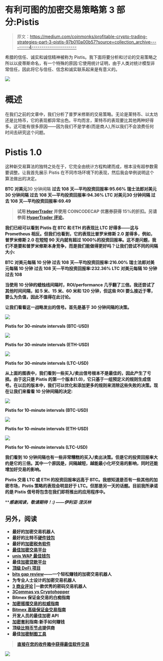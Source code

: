 # 有利可图的加密交易策略第 3 部分:Pistis

> 原文：<https://medium.com/coinmonks/profitable-crypto-trading-strategies-part-3-pistis-97b010a00b57?source=collection_archive---------4----------------------->

希腊的信任、诚实和诚信精神被称为 Pistis。我下面将要分析和讨论的交易策略之所以以皮蒂斯命名，有一个特殊的原因:它使用统计证明，由于人类对统计模型非常信任，因此将它与信任、信念和诚实联系起来是有意义的。

![](img/befcc56923d19b5bd56aca87847c20c3.png)

# 概述

在我们之前的文章中，我们分析了普罗米修斯的交易策略。无论是莱特币、以太坊还是比特币，它的表现都异常出色。平均而言，莱特币的表现要比其他两种好得多。这可能有很多原因——因为我们不是学者(而是商人),所以我们不会浪费任何时间去研究这个问题。

# Pistis 1.0

这种新交易算法的独特之处在于，它完全由统计方程构建而成，根本没有超参数需要调整。让我首先展示 Pistis 在不同市场环境下的表现，然后我会举例说明这个算法做出的决定。

**BTC 对美元**30 分钟间隔 **过去 108 天—平均投资回报率:95.66%
**瑞士法郎对美元**30 分钟间隔 **过去 108 天—平均投资回报率:94.36%
**LTC 对美元**30 分钟间隔 **过去 108 天—平均投资回报率:69.49******

> ******试用 [HyperTrader](https://hypertrader.app/) 并使用 COINCODECAP 优惠券获得 15%的折扣。另请参阅 [HyperTrader 评论](https://blog.coincodecap.com/hypertrader-review-an-ultimate-trading-experience)。******

******我们已经可以看到 Pistis 在 BTC 和 ETH 的表现比 LTC 好得多——这与 Prometheus 相反。但我们也看到，它的表现比普罗米修斯 2.0 差得多，例如，普罗米修斯 2.0 在短短 90 天内就有超过 1000%的投资回报率。这不是问题，我们不是要和普罗米修斯本身竞争，而是我们能做得更好吗？让我们尝试不同的间隔大小:******

********BTC 对美元**每隔 **10 分钟**
过去 108 天—平均投资回报率:216.00%
**瑞士法郎对美元**每隔 **10 分钟**
过去 108 天—平均投资回报率:232.36%
**LTC 对美元**每隔 **10 分钟**
过去 108******

****当使用 10 分钟的蜡烛线间隔时，ROI/performance 几乎翻了三倍。我还尝试了其他时间间隔，如 5 米、15 米、60 米和 120 分钟，但这些 ROI 要么接近于零，要么为负值，因此不值得在此讨论。****

****让我们看看这一战略发出的信号。首先是基于 30 分钟间隔的决策。****

****![](img/a048914a54a9923fccb8d10407cd270d.png)****

****Pistis for 30-minute intervals (BTC-USD)****

****![](img/fa7cf76b0686dc99eb94feca17b4a20f.png)****

****Pistis for 30-minute intervals (ETH-USD)****

****![](img/0eb6d2fbba888a1b24899d0a44523756.png)****

****Pistis for 30-minute intervals (LTC-USD)****

****从上面的图表中，我们看到一些买入/卖出信号根本不是最佳的，因此产生了亏损。由于这只是 Pistis 的第一个版本(1.0)，它只基于一组预定义的规则生成信号。在以后的版本中，我们可以优化和添加更多的规则来消除这些失败的决策。现在让我们来看看 10 分钟间隔的决定:****

****![](img/c2fa7fae603268f069535e942bce1590.png)****

****Pistis for 10-minute intervals (BTC-USD)****

****![](img/e5f760bfacc9b14e15b8e6b2fd2bf854.png)****

****Pistis for 10-minute intervals (ETH-USD)****

****![](img/7b22032482e5dcf46b772395ddaec58b.png)****

****Pistis for 10-minute intervals (LTC-USD)****

****我们看到 10 分钟间隔也有一些非常糟糕的买入/卖出决策。但是它的投资回报率大约是它的三倍。其中一个原因是，间隔越短，越能最小化坏交易的影响，同时还能增加好交易的影响。****

****Pistis 交易 LTC 或 ETH 的投资回报率远高于 BTC。我想知道是否有一些其他的加密市场，Pistis 策略的表现会明显好于 LTC。但那是另一天的话题。目前我所承诺的是 Pistis 信号将包含在我们即将推出的应用程序中。****

*****感谢阅读，敬请期待！*:)
——伊利亚·涅沃林****

## ****另外，阅读****

*   ****最好的加密交易机器人****
*   ****最好的比特币[硬件钱包](/coinmonks/the-best-cryptocurrency-hardware-wallets-of-2020-e28b1c124069?source=friends_link&sk=324dd9ff8556ab578d71e7ad7658ad7c)****
*   ****最好的[加密税务软件](/coinmonks/best-crypto-tax-tool-for-my-money-72d4b430816b)****
*   ****[最佳加密交易平台](/coinmonks/the-best-crypto-trading-platforms-in-2020-the-definitive-guide-updated-c72f8b874555)****
*   ****[unis WAP 最佳钱包](/coinmonks/best-wallets-to-use-uniswap-e91a6385d9e8)****
*   ****最佳[加密贷款平台](/coinmonks/top-5-crypto-lending-platforms-in-2020-that-you-need-to-know-a1b675cec3fa)****
*   ****[顶级 DeFi 项目](/coinmonks/defi-future-10-promising-projects-in-the-defi-world-ff2b697ab006)****
*   ****[bits gap review](https://blog.coincodecap.com/bitsgap-review)——一个轻松赚钱的加密交易机器人****
*   ****为专业人士设计的加密交易机器人****
*   ****[3 商业评论](https://blog.coincodecap.com/3commas-review-an-excellent-crypto-trading-bot) |一款优秀的密码交易机器人****
*   ****[3Commas vs Cryptohopper](/coinmonks/cryptohopper-vs-3commas-vs-shrimpy-a2c16095b8fe)****
*   ****Bitmex 保证金交易的白痴指南****
*   ****[加密摇摆交易的权威指南](/coinmonks/the-definitive-guide-to-crypto-swing-trading-7e4af6496d4d?source=friends_link&sk=70448050bd9323b42f63bfc0bb1e60d1)****
*   ****[Bitmex 高级保证金交易指南](/coinmonks/bitmex-advanced-margin-trading-guide-2270c195ce25?source=friends_link&sk=1d986cca731f5084b9a2db4a4bc4a7ad)****
*   ****开发人员的最佳加密 API****
*   ****[加密套利](/coinmonks/crypto-arbitrage-guide-how-to-make-money-as-a-beginner-62bfe5c868f6)指南:新手如何赚钱****
*   ****顶级[比特币节点](https://blog.coincodecap.com/bitcoin-node-solutions)提供商****
*   ****最佳[加密制图工具](/coinmonks/what-are-the-best-charting-platforms-for-cryptocurrency-trading-85aade584d80)****

> ****[直接在您的收件箱中获得最佳软件交易](https://coincodecap.com?utm_source=coinmonks)****

****[![](img/160ce73bd06d46c2250251e7d5969f9d.png)](https://coincodecap.com?utm_source=coinmonks)****